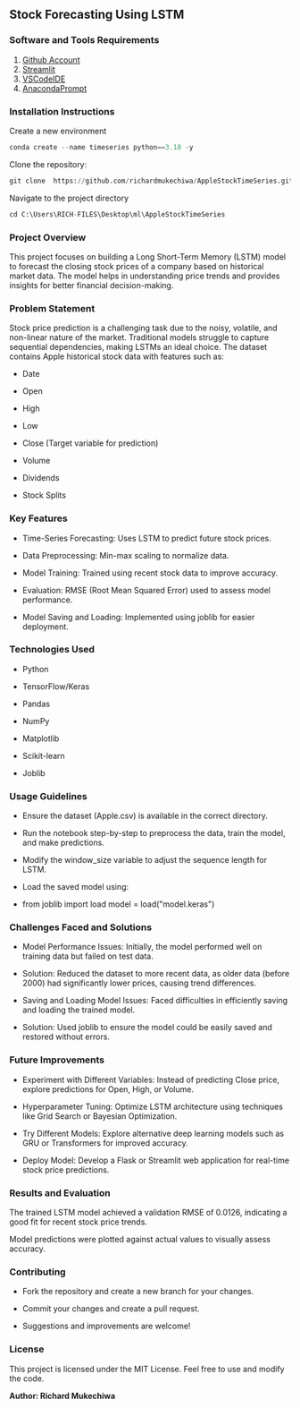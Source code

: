 ## Stock Forecasting Using LSTM

### Software and Tools Requirements

1. [Github Account](https://github.com)
2. [Streamlit](https://streamlit.io/cloud)
3. [VSCodeIDE](HTTPS://code.visualstudio.com/)
4. [AnacondaPrompt](https://anaconda.org/anaconda/anaconda_prompt)

### Installation Instructions

Create a new environment 

```python
conda create --name timeseries python==3.10 -y
```
Clone the repository:
```python
git clone  https://github.com/richardmukechiwa/AppleStockTimeSeries.git
```
Navigate to the project directory
```python
cd C:\Users\RICH-FILES\Desktop\ml\AppleStockTimeSeries
```
### Project Overview

This project focuses on building a Long Short-Term Memory (LSTM) model to forecast the closing stock prices of a company based on historical market data. The model helps in understanding price trends and provides insights for better financial decision-making.

### Problem Statement

Stock price prediction is a challenging task due to the noisy, volatile, and non-linear nature of the market. Traditional models struggle to capture sequential dependencies, making LSTMs an ideal choice. The dataset contains   Apple historical stock data with features such as:

- Date

- Open

- High

- Low

- Close (Target variable for prediction)

- Volume

- Dividends

- Stock Splits

### Key Features

- Time-Series Forecasting: Uses LSTM to predict future stock prices.

- Data Preprocessing: Min-max scaling to normalize data.

- Model Training: Trained using recent stock data to improve accuracy.

- Evaluation: RMSE (Root Mean Squared Error) used to assess model performance.

- Model Saving and Loading: Implemented using joblib for easier deployment.

### Technologies Used

- Python

- TensorFlow/Keras

- Pandas

- NumPy

- Matplotlib

- Scikit-learn

- Joblib

### Usage Guidelines

- Ensure the dataset (Apple.csv) is available in the correct directory.

- Run the notebook step-by-step to preprocess the data, train the model, and make predictions.

- Modify the window_size variable to adjust the sequence length for LSTM.

- Load the saved model using:

- from joblib import load
  model = load("model.keras")

### Challenges Faced and Solutions

- Model Performance Issues: Initially, the model performed well on training data but failed on test data.

- Solution: Reduced the dataset to more recent data, as older data (before 2000) had significantly lower prices, causing trend differences.

- Saving and Loading Model Issues: Faced difficulties in efficiently saving and loading the trained model.

- Solution: Used joblib to ensure the model could be easily saved and restored without errors.

### Future Improvements

- Experiment with Different Variables: Instead of predicting Close price, explore predictions for Open, High, or Volume.

- Hyperparameter Tuning: Optimize LSTM architecture using techniques like Grid Search or Bayesian Optimization.

- Try Different Models: Explore alternative deep learning models such as GRU or Transformers for improved accuracy.

- Deploy Model: Develop a Flask or Streamlit web application for real-time stock price predictions.

### Results and Evaluation

The trained LSTM model achieved a validation RMSE of 0.0126, indicating a good fit for recent stock price trends.

Model predictions were plotted against actual values to visually assess accuracy.

### Contributing

- Fork the repository and create a new branch for your changes.

- Commit your changes and create a pull request.

- Suggestions and improvements are welcome!

### License

This project is licensed under the MIT License. Feel free to use and modify the code.

__Author: Richard Mukechiwa__
